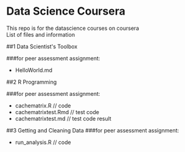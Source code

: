 Data Science Coursera
===================
This repo is for the datascience courses on coursera  
List of files and information 

##1 Data Scientist's Toolbox

###for peer assessment assignment:
+ HelloWorld.md 

##2 R Programming

###for peer assessment assignment:
+ cachematrix.R  // code
+ cachematrixtest.Rmd  // test code
+ cachematrixtest.md   // test code result

##3 Getting and Cleaning Data
###for peer assessment assignment:
+ run_analysis.R // code

